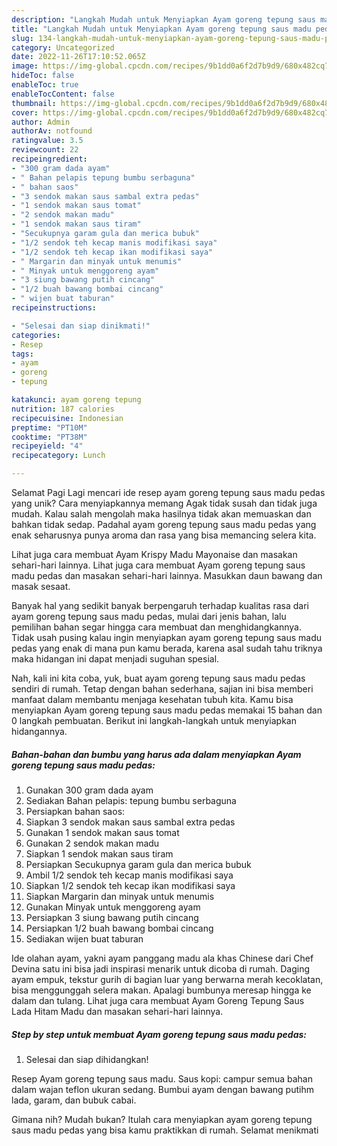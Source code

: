 ```yaml
---
description: "Langkah Mudah untuk Menyiapkan Ayam goreng tepung saus madu pedas yang Lezat Sekali, Enak"
title: "Langkah Mudah untuk Menyiapkan Ayam goreng tepung saus madu pedas yang Lezat Sekali, Enak"
slug: 134-langkah-mudah-untuk-menyiapkan-ayam-goreng-tepung-saus-madu-pedas-yang-lezat-sekali-enak
category: Uncategorized
date: 2022-11-26T17:10:52.065Z
image: https://img-global.cpcdn.com/recipes/9b1dd0a6f2d7b9d9/680x482cq70/ayam-goreng-tepung-saus-madu-pedas-foto-resep-utama.jpg
hideToc: false
enableToc: true
enableTocContent: false
thumbnail: https://img-global.cpcdn.com/recipes/9b1dd0a6f2d7b9d9/680x482cq70/ayam-goreng-tepung-saus-madu-pedas-foto-resep-utama.jpg
cover: https://img-global.cpcdn.com/recipes/9b1dd0a6f2d7b9d9/680x482cq70/ayam-goreng-tepung-saus-madu-pedas-foto-resep-utama.jpg
author: Admin
authorAv: notfound
ratingvalue: 3.5
reviewcount: 22
recipeingredient:
- "300 gram dada ayam"
- " Bahan pelapis tepung bumbu serbaguna"
- " bahan saos"
- "3 sendok makan saus sambal extra pedas"
- "1 sendok makan saus tomat"
- "2 sendok makan madu"
- "1 sendok makan saus tiram"
- "Secukupnya garam gula dan merica bubuk"
- "1/2 sendok teh kecap manis modifikasi saya"
- "1/2 sendok teh kecap ikan modifikasi saya"
- " Margarin dan minyak untuk menumis"
- " Minyak untuk menggoreng ayam"
- "3 siung bawang putih cincang"
- "1/2 buah bawang bombai cincang"
- " wijen buat taburan"
recipeinstructions:

- "Selesai dan siap dinikmati!"
categories:
- Resep
tags:
- ayam
- goreng
- tepung

katakunci: ayam goreng tepung 
nutrition: 187 calories
recipecuisine: Indonesian
preptime: "PT10M"
cooktime: "PT38M"
recipeyield: "4"
recipecategory: Lunch

---
```



Selamat Pagi Lagi mencari ide resep ayam goreng tepung saus madu pedas yang unik? Cara menyiapkannya memang Agak tidak susah dan tidak juga mudah. Kalau salah mengolah maka hasilnya tidak akan memuaskan dan bahkan tidak sedap. Padahal ayam goreng tepung saus madu pedas yang enak seharusnya punya aroma dan rasa yang bisa memancing selera kita.


Lihat juga cara membuat Ayam Krispy Madu Mayonaise dan masakan sehari-hari lainnya. Lihat juga cara membuat Ayam goreng tepung saus madu pedas dan masakan sehari-hari lainnya. Masukkan daun bawang dan masak sesaat.

Banyak hal yang sedikit banyak berpengaruh terhadap kualitas rasa dari ayam goreng tepung saus madu pedas, mulai dari jenis bahan, lalu pemilihan bahan segar hingga cara membuat dan menghidangkannya. Tidak usah pusing kalau ingin menyiapkan ayam goreng tepung saus madu pedas yang enak di mana pun kamu berada, karena asal sudah tahu triknya maka hidangan ini dapat menjadi suguhan spesial.


Nah, kali ini kita coba, yuk, buat ayam goreng tepung saus madu pedas sendiri di rumah. Tetap dengan bahan sederhana, sajian ini bisa memberi manfaat dalam membantu menjaga kesehatan tubuh kita. Kamu bisa menyiapkan Ayam goreng tepung saus madu pedas memakai 15 bahan dan 0 langkah pembuatan. Berikut ini langkah-langkah untuk menyiapkan hidangannya.

<!--inarticleads1-->

##### Bahan-bahan dan bumbu yang harus ada dalam menyiapkan Ayam goreng tepung saus madu pedas:

1. Gunakan 300 gram dada ayam
1. Sediakan  Bahan pelapis: tepung bumbu serbaguna
1. Persiapkan  bahan saos:
1. Siapkan 3 sendok makan saus sambal extra pedas
1. Gunakan 1 sendok makan saus tomat
1. Gunakan 2 sendok makan madu
1. Siapkan 1 sendok makan saus tiram
1. Persiapkan Secukupnya garam gula dan merica bubuk
1. Ambil 1/2 sendok teh kecap manis modifikasi saya
1. Siapkan 1/2 sendok teh kecap ikan modifikasi saya
1. Siapkan  Margarin dan minyak untuk menumis
1. Gunakan  Minyak untuk menggoreng ayam
1. Persiapkan 3 siung bawang putih cincang
1. Persiapkan 1/2 buah bawang bombai cincang
1. Sediakan  wijen buat taburan


Ide olahan ayam, yakni ayam panggang madu ala khas Chinese dari Chef Devina satu ini bisa jadi inspirasi menarik untuk dicoba di rumah. Daging ayam empuk, tekstur gurih di bagian luar yang berwarna merah kecoklatan, bisa menggunggah selera makan. Apalagi bumbunya meresap hingga ke dalam dan tulang. Lihat juga cara membuat Ayam Goreng Tepung Saus Lada Hitam Madu dan masakan sehari-hari lainnya. 

<!--inarticleads2-->

##### Step by step untuk membuat Ayam goreng tepung saus madu pedas:


1. Selesai dan siap dihidangkan!

Resep Ayam goreng tepung saus madu. Saus kopi: campur semua bahan dalam wajan teflon ukuran sedang. Bumbui ayam dengan bawang putihm lada, garam, dan bubuk cabai. 

Gimana nih? Mudah bukan? Itulah cara menyiapkan ayam goreng tepung saus madu pedas yang bisa kamu praktikkan di rumah. Selamat menikmati
